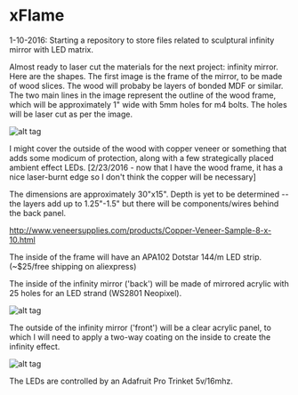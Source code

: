 # xFlame

1-10-2016: Starting a repository to store files related to sculptural infinity mirror with LED matrix.

Almost ready to laser cut the materials for the next project: infinity mirror. Here are the shapes. The first image is the frame of the mirror, to be made of wood slices. The wood will probaby be layers of bonded MDF or similar. The two main lines in the image represent the outline of the wood frame, which will be approximately 1" wide with 5mm holes for m4 bolts. The holes will be laser cut as per the image.

![alt tag](https://cloud.githubusercontent.com/assets/16376428/12225607/50105c18-b7dc-11e5-9a48-acb9764a08dc.png)

I might cover the outside of the wood with copper veneer or something that adds some modicum of protection, along with a few strategically placed ambient effect LEDs. [2/23/2016 - now that I have the wood frame, it has a nice laser-burnt edge so I don't think the copper will be necessary]

The dimensions are approximately 30"x15". Depth is yet to be determined -- the layers add up to 1.25"-1.5" but there will be components/wires behind the back panel. 

http://www.veneersupplies.com/products/Copper-Veneer-Sample-8-x-10.html

The inside of the frame will have an APA102 Dotstar 144/m LED strip. (~$25/free shipping on aliexpress)

The inside of the infinity mirror ('back') will be made of mirrored acrylic with 25 holes for an LED strand (WS2801 Neopixel).

![alt tag](https://cloud.githubusercontent.com/assets/16376428/12225608/50108eb8-b7dc-11e5-8b60-5b37a2a9b4c6.png)

The outside of the infinity mirror ('front') will be a clear acrylic panel, to which I will need to apply a two-way coating on the inside to create the infinity effect.

![alt tag](https://cloud.githubusercontent.com/assets/16376428/12225606/50100cf4-b7dc-11e5-97e9-e6eb676dd659.png)

The LEDs are controlled by an Adafruit Pro Trinket 5v/16mhz.
